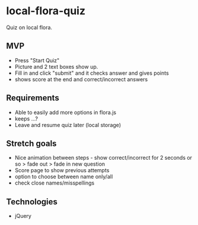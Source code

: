 # local-flora-quiz

Quiz on local flora.

## MVP

- Press "Start Quiz"
- Picture and 2 text boxes show up.
- Fill in and click "submit" and it checks answer and gives points
- shows score at the end and correct/incorrect answers

## Requirements

- Able to easily add more options in flora.js
- keeps ...?
- Leave and resume quiz later (local storage)

## Stretch goals

- Nice animation between steps - show correct/incorrect for 2 seconds or so > fade out > fade in new question
- Score page to show previous attempts
- option to choose between name only/all
- check close names/misspellings

## Technologies

- jQuery